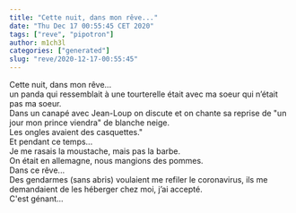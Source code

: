 ```yaml
---
title: "Cette nuit, dans mon rêve..."
date: "Thu Dec 17 00:55:45 CET 2020"
tags: ["reve", "pipotron"]
author: m1ch3l
categories: ["generated"]
slug: "reve/2020-12-17-00:55:45"
---
```


Cette nuit, dans mon rêve...<br>
un panda qui ressemblait à une tourterelle était avec ma soeur qui n’était pas ma soeur.<br>
Dans un canapé avec Jean-Loup on discute et on chante sa reprise de "un jour mon prince viendra" de blanche neige.<br>
Les ongles avaient des casquettes."<br>
Et pendant ce temps...<br>
Je me rasais la moustache, mais pas la barbe.<br>
On était en allemagne, nous mangions des pommes.<br>
Dans ce rêve...<br>
Des gendarmes (sans abris) voulaient me refiler le coronavirus, ils me demandaient de les héberger chez moi, j’ai accepté.<br>
C'est génant...<br>
